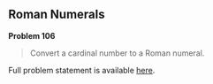 Roman Numerals
--------------

**Problem 106**

> Convert a cardinal number to a Roman numeral.

Full problem statement is available [here][mirror].

[mirror]: https://github.com/rdtsc/codeeval-problem-statements/tree/master/easy/106-roman-numerals/
          "View Problem Statement Mirror"
